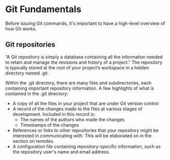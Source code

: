 # Git Fundamentals

Before issuing Git commands, it's important to have a high-level overview of how Git works. &#x20;

## Git repositories

“A Git repository is simply a database containing all the information needed to retain and manage the revisions and history of a project.” The repository is typically stored at the root of your project’s workspace in a hidden directory named .git.

Within the .git directory, there are many files and subdirectories, each containing important repository information. A few highlights of what is contained in the .git directory:&#x20;

* A copy of all the files in your project that are under Git version control&#x20;
* A record of the changes made to the files at various stages of development. Included in this record is:
  * The names of the authors who made the changes&#x20;
  * Timestamps of the changes&#x20;
* References or links to other repositories that your repository might be interested in communicating with. This will be elaborated on in the section on remotes.&#x20;
* A configuration file containing repository-specific information, such as the repository user's name and email address.&#x20;
